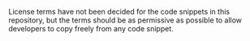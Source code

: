 License terms have not been decided for the code snippets in this repository, but the terms should
be as permissive as possible to allow developers to copy freely from any code snippet.
